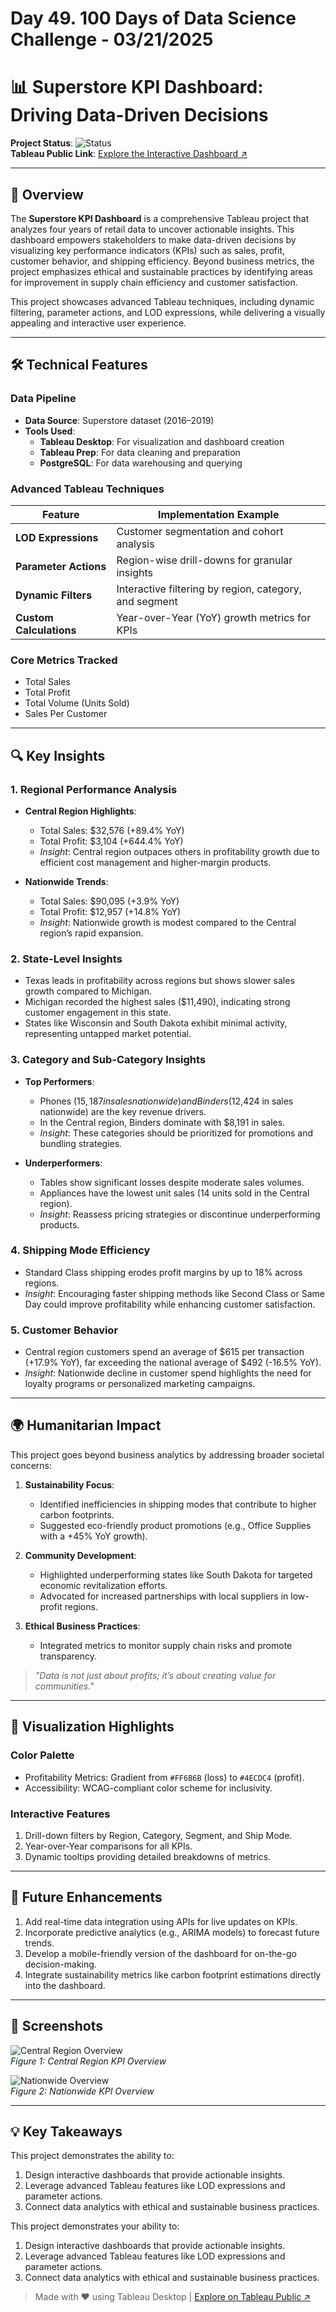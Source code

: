 # Day 49. 100 Days of Data Science Challenge - 03/21/2025

# 📊 Superstore KPI Dashboard: Driving Data-Driven Decisions  

**Project Status**: ![Status](https://img.shields.io/badge/Status-Completed-brightgreen)  
**Tableau Public Link**: [Explore the Interactive Dashboard ↗](https://public.tableau.com/app/profile/vatsalparikh/viz/superstore-kpis/Sample)  

---

## 🌟 Overview  

The **Superstore KPI Dashboard** is a comprehensive Tableau project that analyzes four years of retail data to uncover actionable insights. This dashboard empowers stakeholders to make data-driven decisions by visualizing key performance indicators (KPIs) such as sales, profit, customer behavior, and shipping efficiency. Beyond business metrics, the project emphasizes ethical and sustainable practices by identifying areas for improvement in supply chain efficiency and customer satisfaction.  

This project showcases advanced Tableau techniques, including dynamic filtering, parameter actions, and LOD expressions, while delivering a visually appealing and interactive user experience.  

---

## 🛠️ Technical Features  

### **Data Pipeline**
- **Data Source**: Superstore dataset (2016–2019)  
- **Tools Used**:  
  - **Tableau Desktop**: For visualization and dashboard creation  
  - **Tableau Prep**: For data cleaning and preparation  
  - **PostgreSQL**: For data warehousing and querying  

### **Advanced Tableau Techniques**
| Feature                  | Implementation Example                              |
|--------------------------|----------------------------------------------------|
| **LOD Expressions**      | Customer segmentation and cohort analysis          |
| **Parameter Actions**    | Region-wise drill-downs for granular insights      |
| **Dynamic Filters**      | Interactive filtering by region, category, and segment |
| **Custom Calculations**  | Year-over-Year (YoY) growth metrics for KPIs       |

### **Core Metrics Tracked**
- Total Sales  
- Total Profit  
- Total Volume (Units Sold)  
- Sales Per Customer  

---

## 🔍 Key Insights  

### **1. Regional Performance Analysis**
- **Central Region Highlights**:  
  - Total Sales: $32,576 (+89.4% YoY)  
  - Total Profit: $3,104 (+644.4% YoY)  
  - *Insight*: Central region outpaces others in profitability growth due to efficient cost management and higher-margin products.  

- **Nationwide Trends**:  
  - Total Sales: $90,095 (+3.9% YoY)  
  - Total Profit: $12,957 (+14.8% YoY)  
  - *Insight*: Nationwide growth is modest compared to the Central region’s rapid expansion.  

### **2. State-Level Insights**
- Texas leads in profitability across regions but shows slower sales growth compared to Michigan.
- Michigan recorded the highest sales ($11,490), indicating strong customer engagement in this state.
- States like Wisconsin and South Dakota exhibit minimal activity, representing untapped market potential.

### **3. Category and Sub-Category Insights**
- **Top Performers**:
  - Phones ($15,187 in sales nationwide) and Binders ($12,424 in sales nationwide) are the key revenue drivers.
  - In the Central region, Binders dominate with $8,191 in sales.
  - *Insight*: These categories should be prioritized for promotions and bundling strategies.

- **Underperformers**:
  - Tables show significant losses despite moderate sales volumes.
  - Appliances have the lowest unit sales (14 units sold in the Central region).  
  - *Insight*: Reassess pricing strategies or discontinue underperforming products.

### **4. Shipping Mode Efficiency**
- Standard Class shipping erodes profit margins by up to 18% across regions.
- *Insight*: Encouraging faster shipping methods like Second Class or Same Day could improve profitability while enhancing customer satisfaction.

### **5. Customer Behavior**
- Central region customers spend an average of $615 per transaction (+17.9% YoY), far exceeding the national average of $492 (-16.5% YoY).  
- *Insight*: Nationwide decline in customer spend highlights the need for loyalty programs or personalized marketing campaigns.

---

## 🌍 Humanitarian Impact  

This project goes beyond business analytics by addressing broader societal concerns:  
1. **Sustainability Focus**:
   - Identified inefficiencies in shipping modes that contribute to higher carbon footprints.
   - Suggested eco-friendly product promotions (e.g., Office Supplies with a +45% YoY growth).

2. **Community Development**:
   - Highlighted underperforming states like South Dakota for targeted economic revitalization efforts.
   - Advocated for increased partnerships with local suppliers in low-profit regions.

3. **Ethical Business Practices**:
   - Integrated metrics to monitor supply chain risks and promote transparency.

> *"Data is not just about profits; it’s about creating value for communities."*

---

## 🎨 Visualization Highlights  

### Color Palette
- Profitability Metrics: Gradient from `#FF6B6B` (loss) to `#4ECDC4` (profit).  
- Accessibility: WCAG-compliant color scheme for inclusivity.

### Interactive Features
1. Drill-down filters by Region, Category, Segment, and Ship Mode.
2. Year-over-Year comparisons for all KPIs.
3. Dynamic tooltips providing detailed breakdowns of metrics.

---

## 🚀 Future Enhancements  

1. Add real-time data integration using APIs for live updates on KPIs.
2. Incorporate predictive analytics (e.g., ARIMA models) to forecast future trends.
3. Develop a mobile-friendly version of the dashboard for on-the-go decision-making.
4. Integrate sustainability metrics like carbon footprint estimations directly into the dashboard.

---

## 📸 Screenshots  

![Central Region Overview](https://pplx-res.cloudinary.com/image/upload/v1742657319/user_uploads/GFvqYTeYSLQNPtc/Screenshot-2025-03-22-112720.jpg)  
*Figure 1: Central Region KPI Overview*  

![Nationwide Overview](https://pplx-res.cloudinary.com/image/upload/v1742657320/user_uploads/eosZXVfIfyIgIhn/Screenshot-2025-03-22-110439.jpg)  
*Figure 2: Nationwide KPI Overview*  

---

## 💡 Key Takeaways  

This project demonstrates the ability to:
1. Design interactive dashboards that provide actionable insights.
2. Leverage advanced Tableau features like LOD expressions and parameter actions.
3. Connect data analytics with ethical and sustainable business practices.


This project demonstrates your ability to:
1. Design interactive dashboards that provide actionable insights.
2. Leverage advanced Tableau features like LOD expressions and parameter actions.
3. Connect data analytics with ethical and sustainable business practices.

> Made with ❤️ using Tableau Desktop | [Explore on Tableau Public ↗](https://public.tableau.com/app/profile/vatsalparikh/viz/superstore-kpis/Sample)

